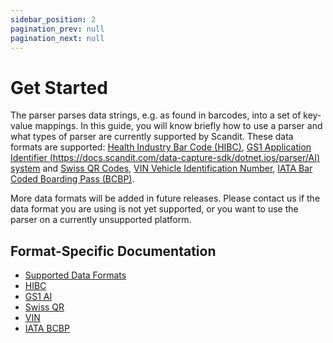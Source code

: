 ```yaml
---
sidebar_position: 2
pagination_prev: null
pagination_next: null
---
```


# Get Started

The parser parses data strings, e.g. as found in barcodes, into a set of key-value mappings. In this guide, you will know briefly how to use a parser and what types of parser are currently supported by Scandit. These data formats are supported: [Health Industry Bar Code (HIBC)](https://docs.scandit.com/data-capture-sdk/dotnet.ios/parser/hibc.html), [GS1 Application Identifier (https://docs.scandit.com/data-capture-sdk/dotnet.ios/parser/AI) system](https://docs.scandit.com/data-capture-sdk/dotnet.ios/parser/gs1ai.html) and [Swiss QR Codes](https://docs.scandit.com/data-capture-sdk/dotnet.ios/parser/swissqr.html), [VIN Vehicle Identification Number](https://docs.scandit.com/data-capture-sdk/dotnet.ios/parser/vin.html), [IATA Bar Coded Boarding Pass (BCBP)](https://docs.scandit.com/data-capture-sdk/dotnet.ios/parser/iata-bcbp.html).

More data formats will be added in future releases. Please contact us if the data format you are using is not yet supported, or you want to use the parser on a currently unsupported platform.

## Format-Specific Documentation

- [Supported Data Formats](https://docs.scandit.com/data-capture-sdk/dotnet.ios/parser/formats.html)
- [HIBC](https://docs.scandit.com/data-capture-sdk/dotnet.ios/parser/hibc.html)
- [GS1 AI](https://docs.scandit.com/data-capture-sdk/dotnet.ios/parser/gs1ai.html)
- [Swiss QR](https://docs.scandit.com/data-capture-sdk/dotnet.ios/parser/swissqr.html)
- [VIN](https://docs.scandit.com/data-capture-sdk/dotnet.ios/parser/vin.html)
- [IATA BCBP](https://docs.scandit.com/data-capture-sdk/dotnet.ios/parser/iata-bcbp.html)
